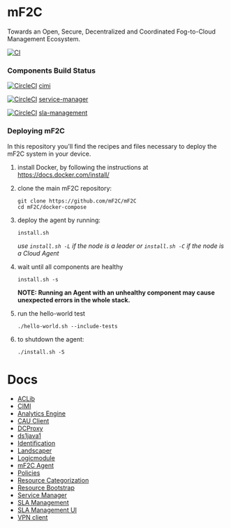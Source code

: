 # mF2C
Towards an Open, Secure, Decentralized and Coordinated Fog-to-Cloud Management Ecosystem.

[![CI](https://img.shields.io/travis/com/mF2C/mF2C?style=for-the-badge&logo=travis-ci&logoColor=white)](https://travis-ci.com/mF2C/mF2C)

### Components Build Status

[![CircleCI](https://circleci.com/gh/mF2C/cimi/tree/master.svg?style=svg)](https://circleci.com/gh/mF2C/cimi/tree/master) 
[cimi](https://github.com/mF2C/cimi) 

[![CircleCI](https://circleci.com/gh/mF2C/service-manager.svg?style=svg)](https://circleci.com/gh/mF2C/service-manager)
[service-manager](https://github.com/mF2C/service-manager) 

[![CircleCI](https://circleci.com/gh/mF2C/SlaManagement.svg?style=svg)](https://circleci.com/gh/mF2C/SlaManagement)
[sla-management](https://github.com/mF2C/SlaManagement) 

### Deploying mF2C
In this repository you'll find the recipes and files necessary to deploy the mF2C system in your device.


1. install Docker, by following the instructions at https://docs.docker.com/install/

2. clone the main mF2C repository:
      
    ```
    git clone https://github.com/mF2C/mF2C
    cd mF2C/docker-compose    
    ```

3. deploy the agent by running:
    
    `install.sh`
    
    *use `install.sh -L` if the node is a leader or `install.sh -C` if the node is a Cloud Agent*
    
4. wait until all components are healthy

    `install.sh -s`
    
    **NOTE: Running an Agent with an unhealthy component may cause unexpected errors in the whole stack.** 

5. run the hello-world test
    
    `./hello-world.sh --include-tests`

6. to shutdown the agent:

    `./install.sh -S`

# Docs

 - [ACLib](./docs/aclib.md)
 - [CIMI](./docs/cimi.md)
 - [Analytics Engine](./docs/analytics_engine.md)
 - [CAU Client](./docs/cau_client.md)
 - [DCProxy](./docs/dcproxy.md)
 - [ds1java1](./docs/ds1java1.md)
 - [Identification](./docs/identification.md)
 - [Landscaper](./docs/landscaper.md)
 - [Logicmodule](./docs/logicmodule1.md)
 - [mF2C Agent](./docs/mf2c_agent.md)
 - [Policies](./docs/policies.md)
 - [Resource Categorization](./docs/resource-categorization.md)
 - [Resource Bootstrap](./docs/resource-bootstrap.md)
 - [Service Manager](./docs/service_manager.md)
 - [SLA Management](./docs/sla_management.md)
 - [SLA Management UI](./docs/sla_management_ui.md)
 - [VPN client](./docs/vpnclient.md)

